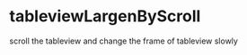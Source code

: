 tableviewLargenByScroll
=======================

scroll the tableview and change the frame of tableview slowly
